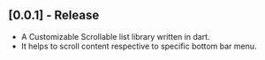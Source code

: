 ## [0.0.1] -  Release

* A Customizable Scrollable list library written in dart.
* It helps to scroll content respective to specific bottom bar menu.
